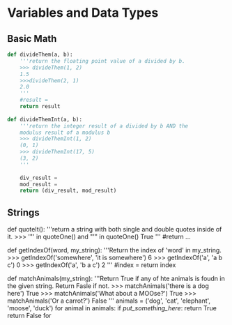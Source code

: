 

# Variables and Data Types
## Basic Math
```python
def divideThem(a, b):
    '''return the floating point value of a divided by b.
    >>> divideThem(1, 2)
    1.5
    >>>divideThem(2, 1)
    2.0
    '''
    #result = 
    return result
    
def divideThemInt(a, b):
    '''return the integer result of a divided by b AND the
    modulus result of a modulus b
    >>> divideThemInt(1, 2)
    (0, 1)
    >>> divideThemInt(17, 5)
    (3, 2)
    '''
    
    div_result = 
    mod_result = 
    return (div_result, mod_result)
```

## Strings
def quoteIt():
     '''return a string with both single and double quotes inside of it.
     >>> '"' in quoteOne() and "'" in quoteOne()
     True
     '''
     #return ...
 
 def getIndexOf(word, my_string):
     '''Return the index of 'word' in my_string.
     >>> getIndexOf('somewhere', 'it is somewhere')
     6
     >>> getIndexOf('a', 'a b c')
     0
     >>> getIndexOf('a', 'b a  c')
     2
     '''
     #index = 
     return index
 
 def matchAnimals(my_string):
     '''Return True if any of hte animals is foudn in the given string.
     Return Fasle if not.
     >>> matchAnimals('there is a dog here')
     True
     >>> matchAnimals('What about a MOOse?')
     True
     >>> matchAnimals('Or a carrot?')
     False
     '''
     animals = ('dog', 'cat', 'elephant', 'moose', 'duck')
     for animal in animals:
         if _put_something_here_:
             return True
     return False
     for 
